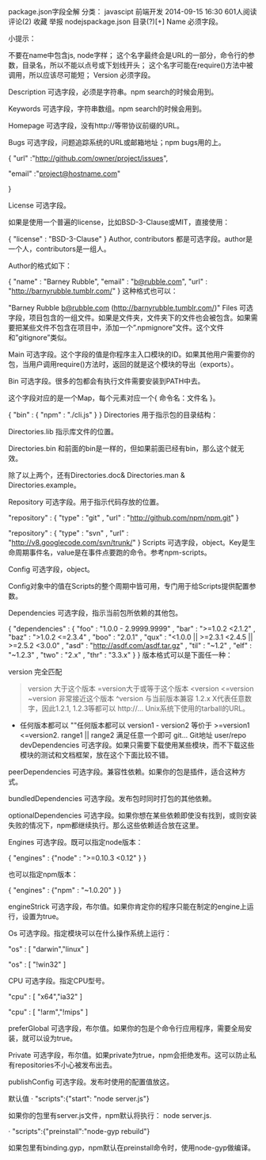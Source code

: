  package.json字段全解
分类： javascipt 前端开发 2014-09-15 16:30 601人阅读 评论(2) 收藏 举报
nodejspackage.json
目录(?)[+]
Name
必须字段。

小提示：

不要在name中包含js, node字样；
这个名字最终会是URL的一部分，命令行的参数，目录名，所以不能以点号或下划线开头；
这个名字可能在require()方法中被调用，所以应该尽可能短；
Version
必须字段。

Description
可选字段，必须是字符串。npm search的时候会用到。

Keywords
可选字段，字符串数组。npm search的时候会用到。

Homepage
可选字段，没有http://等带协议前缀的URL。

Bugs
可选字段，问题追踪系统的URL或邮箱地址；npm bugs用的上。

{ "url" :"http://github.com/owner/project/issues",

 "email" :"project@hostname.com"

}

License
可选字段。

如果是使用一个普遍的license，比如BSD-3-Clause或MIT，直接使用：

{ "license" : "BSD-3-Clause" }
Author, contributors
都是可选字段。author是一个人，contributors是一组人。

Author的格式如下：

{ "name" : "Barney Rubble",
 "email" : "b@rubble.com",
 "url" : "http://barnyrubble.tumblr.com/"
}
这种格式也可以：

"Barney Rubble <b@rubble.com> (http://barnyrubble.tumblr.com/)"
Files
可选字段，项目包含的一组文件。如果是文件夹，文件夹下的文件也会被包含。如果需要把某些文件不包含在项目中，添加一个”.npmignore”文件。这个文件和”gitignore”类似。

Main
可选字段。这个字段的值是你程序主入口模块的ID。如果其他用户需要你的包，当用户调用require()方法时，返回的就是这个模块的导出（exports）。

Bin
可选字段。很多的包都会有执行文件需要安装到PATH中去。

这个字段对应的是一个Map，每个元素对应一个{ 命令名：文件名 }。

{ "bin" : { "npm" : "./cli.js" } }
Directories
用于指示包的目录结构：

Directories.lib
指示库文件的位置。

Directories.bin
和前面的bin是一样的，但如果前面已经有bin，那么这个就无效。

除了以上两个，还有Directories.doc& Directories.man & Directories.example。

Repository
可选字段。用于指示代码存放的位置。

"repository" :
  { "type" : "git"
  , "url" : "http://github.com/npm/npm.git"
  }
 
"repository" :
  { "type" : "svn"
  , "url" : "http://v8.googlecode.com/svn/trunk/"
  }
Scripts
可选字段，object。Key是生命周期事件名，value是在事件点要跑的命令。参考npm-scripts。

Config
可选字段，object。

Config对象中的值在Scripts的整个周期中皆可用，专门用于给Scripts提供配置参数。

Dependencies
可选字段，指示当前包所依赖的其他包。

{ "dependencies" :
  { "foo" : "1.0.0 - 2.9999.9999"
  , "bar" : ">=1.0.2 <2.1.2"
  , "baz" : ">1.0.2 <=2.3.4"
  , "boo" : "2.0.1"
  , "qux" : "<1.0.0 || >=2.3.1 <2.4.5 || >=2.5.2 <3.0.0"
  , "asd" : "http://asdf.com/asdf.tar.gz"
  , "til" : "~1.2"
  , "elf" : "~1.2.3"
  , "two" : "2.x"
  , "thr" : "3.3.x"
  }
}
版本格式可以是下面任一种：

version 完全匹配
>version 大于这个版本
>=version大于或等于这个版本
<version
<=version
~version 非常接近这个版本
^version 与当前版本兼容
1.2.x X代表任意数字，因此1.2.1, 1.2.3等都可以
http://... Unix系统下使用的tarball的URL。
* 任何版本都可以
""任何版本都可以
version1 - version2  等价于 >=version1 <=version2.
range1 || range2 满足任意一个即可
git... Git地址
user/repo
devDependencies
可选字段。如果只需要下载使用某些模块，而不下载这些模块的测试和文档框架，放在这个下面比较不错。

peerDependencies
可选字段。兼容性依赖。如果你的包是插件，适合这种方式。

bundledDependencies
可选字段。发布包时同时打包的其他依赖。

optionalDependencies
可选字段。如果你想在某些依赖即使没有找到，或则安装失败的情况下，npm都继续执行。那么这些依赖适合放在这里。

Engines
可选字段。既可以指定node版本：

{ "engines" : {"node" : ">=0.10.3 <0.12" } }

也可以指定npm版本：

{ "engines" : {"npm" : "~1.0.20" } }

engineStrick
可选字段，布尔值。如果你肯定你的程序只能在制定的engine上运行，设置为true。

Os
可选字段。指定模块可以在什么操作系统上运行：

"os" : [ "darwin","linux" ]

"os" : [ "!win32" ]

CPU
可选字段。指定CPU型号。

"cpu" : [ "x64","ia32" ]

"cpu" : [ "!arm","!mips" ]

preferGlobal
可选字段，布尔值。如果你的包是个命令行应用程序，需要全局安装，就可以设为true。

Private
可选字段，布尔值。如果private为true，npm会拒绝发布。这可以防止私有repositories不小心被发布出去。

publishConfig
可选字段。发布时使用的配置值放这。

默认值
·  "scripts":{"start": "node server.js"}

如果你的包里有server.js文件，npm默认将执行： node server.js.

·  "scripts":{"preinstall":"node-gyp rebuild"}

如果包里有binding.gyp，npm默认在preinstall命令时，使用node-gyp做编译。